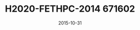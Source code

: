 ---
title: "H2020-FETHPC-2014 671602"
type: "research"
funding: "European Commission"
pi: "E. S. Quintana-Ortí"
pi-inst: "UJI"
start-date: "2012-11-01"
date: "2015-10-31"
grant: "270K€"
role: "Researcher"
wp: ""
description: "Sergio designed and developed an extension for Slurm to support remote GPU virtualization with the rCUDA technology"
my-start-date: ""
my-end-date: ""
url: ""
doi: ""
---